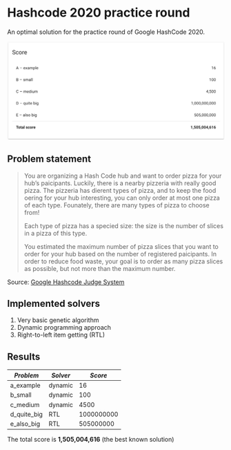 # Hashcode 2020 practice round

An optimal solution for the practice round of Google HashCode 2020. 

![Submission score](static/score.png)

## Problem statement

> You are organizing a Hash Code hub and want to order pizza for your hub’s
paicipants. Luckily, there is a nearby pizzeria with really good pizza.
The pizzeria has dierent types of pizza, and to keep the food oering for your hub
interesting, you can only order at most one pizza of each type. Founately, there are
many types of pizza to choose from!
> 
> Each type of pizza has a specied size: the size is the number of slices in a pizza of this
type.
>
> You estimated the maximum number of pizza slices that you want to order for your
hub based on the number of registered paicipants. In order to reduce food waste,
your goal is to order as many pizza slices as possible, but not more than the
maximum number.

Source: [Google Hashcode Judge System](https://hashcodejudge.withgoogle.com/#/rounds/4684107510448128/)

## Implemented solvers

1. Very basic genetic algorithm
2. Dynamic programming approach
3. Right-to-left item getting (RTL)

## Results

*Problem* | *Solver* | *Score*
--- | --- | ---
a_example | dynamic | 16
b_small | dynamic | 100
c_medium | dynamic | 4500
d_quite_big | RTL | 1000000000
e_also_big | RTL | 505000000

The total score is **1,505,004,616** (the best known solution)





